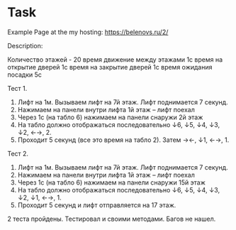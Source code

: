 # Task

Example Page at the my hosting: https://belenovs.ru/2/

Description:

Количество этажей - 20
время движение между этажами 1с
время на открытие дверей 1с
время на закрытие дверей 1с
время ожидания посадки 5с



Тест 1.
1.	Лифт на 1м. Вызываем лифт на 7й этаж. Лифт поднимается 7 секунд.
2.	Нажимаем на панели внутри лифта 1й этаж – лифт поехал
3.	Через 1с (на табло 6) нажимаем на панели снаружи 2й этаж
4.	На табло должно отображаться последовательно ↓6, ↓5, ↓4, ↓3, ↓2, ←→, 2.
5.	Проходит 5 секунд (все это время на табло 2). Затем →←, ↓1, ←→, 1.

Тест 2. 
1.	Лифт на 1м. Вызываем лифт на 7й этаж. Лифт поднимается 7 секунд.
2.	Нажимаем на панели внутри лифта 1й этаж – лифт поехал
3.	Через 1с (на табло 6) нажимаем на панели снаружи 15й этаж
4.	На табло должно отображаться последовательно ↓6, ↓5, ↓4, ↓3, ↓2, ↓1, ←→, 1.
5.	Проходит 5 секунд и лифт отправляется на 17 этаж.

2 теста пройдены. 
Тестировал и своими методами. Багов не нашел.